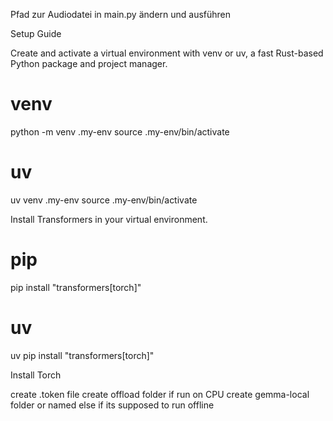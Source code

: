 Pfad zur Audiodatei in main.py ändern und ausführen 

Setup Guide


Create and activate a virtual environment with venv or uv, a fast Rust-based Python package and project manager.

# venv
python -m venv .my-env
source .my-env/bin/activate
# uv
uv venv .my-env
source .my-env/bin/activate


Install Transformers in your virtual environment.

# pip
pip install "transformers[torch]"

# uv
uv pip install "transformers[torch]"


Install Torch 





create .token file 
create offload folder if run on CPU 
create gemma-local folder or named else if its supposed to run offline 

